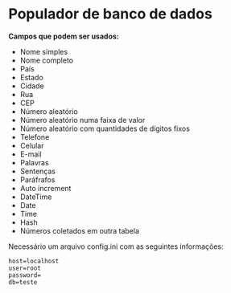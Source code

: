 Populador de banco de dados
===================================

**Campos que podem ser usados:**
* Nome simples
* Nome completo
* País
* Estado
* Cidade
* Rua
* CEP
* Número aleatório
* Número aleatório numa faixa de valor
* Número aleatório com quantidades de dígitos fixos
* Telefone
* Celular
* E-mail
* Palavras
* Sentenças
* Paráfrafos
* Auto increment
* DateTime
* Date
* Time
* Hash
* Números coletados em outra tabela

Necessário um arquivo config.ini com as seguintes informações:
```[db]
host=localhost
user=root
password=
db=teste
```